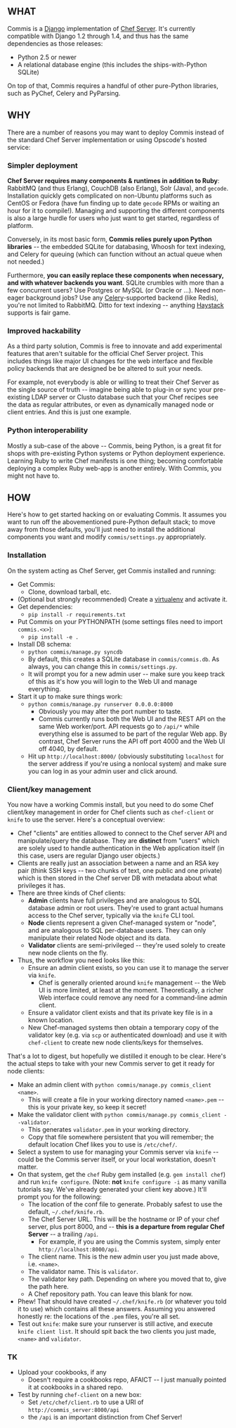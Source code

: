 ## WHAT

Commis is a [Django](http://djangoproject.com) implementation of [Chef
Server](http://wiki.opscode.com/display/chef/Chef+Server). It's currently
compatible with Django 1.2 through 1.4, and thus has the same dependencies as
those releases:

* Python 2.5 or newer
* A relational database engine (this includes the ships-with-Python SQLite)

On top of that, Commis requires a handful of other pure-Python libraries, such
as PyChef, Celery and PyParsing.


## WHY

There are a number of reasons you may want to deploy Commis instead of the
standard Chef Server implementation or using Opscode's hosted service:

### Simpler deployment

**Chef Server requires many components & runtimes in addition to Ruby**:
RabbitMQ (and thus Erlang), CouchDB (also Erlang), Solr (Java), and `gecode`.
Installation quickly gets complicated on non-Ubuntu platforms such as CentOS or
Fedora (have fun finding up to date `gecode` RPMs or waiting an hour for it to
compile!).  Managing and supporting the different components is also a large
hurdle for users who just want to get started, regardless of platform.

Conversely, in its most basic form, **Commis relies purely upon Python
libraries** -- the embedded SQLite for databasing, Whoosh for text indexing,
and Celery for queuing (which can function without an actual queue when not
needed.)

Furthermore, **you can easily replace these components when necessary, and with
whatever backends you want**.  SQLite crumbles with more than a few concurrent
users? Use Postgres or MySQL (or Oracle or ...). Need non-eager background
jobs? Use any [Celery](http://celeryproject.org/)-supported backend (like
Redis), you're not limited to RabbitMQ. Ditto for text indexing -- anything
[Haystack](http://haystacksearch.org/) supports is fair game.

### Improved hackability

As a third party solution, Commis is free to innovate and add experimental
features that aren't suitable for the official Chef Server project. This
includes things like major UI changes for the web interface and flexible policy
backends that are designed be be altered to suit your needs.

For example, not everybody is able or willing to treat their Chef Server as the
single source of truth -- imagine being able to plug-in or sync your
pre-existing LDAP server or Clusto database such that your Chef recipes see the
data as regular attributes, or even as dynamically managed node or client
entries. And this is just one example.

### Python interoperability

Mostly a sub-case of the above -- Commis, being Python, is a great fit for
shops with pre-existing Python systems or Python deployment experience.
Learning Ruby to write Chef manifests is one thing; becoming comfortable
deploying a complex Ruby web-app is another entirely. With Commis, you might
not have to.


## HOW

Here's how to get started hacking on or evaluating Commis. It assumes you want
to run off the abovementioned pure-Python default stack; to move away from
those defaults, you'll just need to install the additional components you want
and modify `commis/settings.py` appropriately.

### Installation

On the system acting as Chef Server, get Commis installed and running:

* Get Commis:
    * Clone, download tarball, etc.
* (Optional but strongly recommended) Create a
  [virtualenv](http://www.virtualenv.org) and activate it.
* Get dependencies:
    * `pip install -r requirements.txt`
* Put Commis on your PYTHONPATH (some settings files need to import
  `commis.<x>`):
    * `pip install -e .`
* Install DB schema:
    * `python commis/manage.py syncdb`
    * By default, this creates a SQLite database in `commis/commis.db`. As
    always, you can change this in `commis/settings.py`.
    * It will prompt you for a new admin user -- make sure you keep track of
    this as it's how you will login to the Web UI and manage everything.
* Start it up to make sure things work:
    * `python commis/manage.py runserver 0.0.0.0:8000`
        * Obviously you may alter the port number to taste.
        * Commis currently runs both the Web UI and the REST API on the same
        Web worker/port. API requests go to `/api/*` while everything else is
        assumed to be part of the regular Web app. By contrast, Chef Server
        runs the API off port 4000 and the Web UI off 4040, by default.
    * Hit up `http://localhost:8000/` (obviously substituting `localhost` for
    the server address if you're using a nonlocal system) and make sure you can
    log in as your admin user and click around.

### Client/key management

You now have a working Commis install, but you need to do some Chef client/key
management in order for Chef clients such as `chef-client` or `knife` to use
the server. Here's a conceptual overview:

* Chef "clients" are entities allowed to connect to the Chef server API and
  manipulate/query the database. They are **distinct** from "users" which are
  solely used to handle authentication in the Web application itself (in this
  case, users are regular Django user objects.)
* Clients are really just an association between a name and an RSA key pair
  (think SSH keys -- two chunks of text, one public and one private) which is
  then stored in the Chef server DB with metadata about what privileges it has.
* There are three kinds of Chef clients:
    * **Admin** clients have full privileges and are analogous to SQL database
    admin or root users. They're used to grant actual humans access to the Chef
    server, typically via the `knife` CLI tool.
    * **Node** clients represent a given Chef-managed system or "node", and are
    analogous to SQL per-database users. They can only manipulate their related
    Node object and its data.
    * **Validator** clients are semi-privileged -- they're used solely to
    create new node clients on the fly.
* Thus, the workflow you need looks like this:
    * Ensure an admin client exists, so you can use it to manage the server via
    `knife`.
        * Chef is generally oriented around `knife` management -- the Web UI is
        more limited, at least at the moment. Theoretically, a richer Web
        interface could remove any need for a command-line admin client.
    * Ensure a validator client exists and that its private key file is in a
    known location.
    * New Chef-managed systems then obtain a temporary copy of the validator
    key (e.g. via `scp` or authenticated download) and use it with
    `chef-client` to create new node clients/keys for themselves.

That's a lot to digest, but hopefully we distilled it enough to be clear.
Here's the actual steps to take with your new Commis server to get it ready for
node clients:

* Make an admin client with `python commis/manage.py commis_client <name>`.
    * This will create a file in your working directory named `<name>.pem` --
    this is your private key, so keep it secret!
* Make the validator client with `python commis/manage.py commis_client
  --validator`.
    * This generates `validator.pem` in your working directory.
    * Copy that file somewhere persistent that you will remember; the default
    location Chef likes you to use is `/etc/chef/`.
* Select a system to use for managing your Commis server via `knife` -- could
  be the Commis server itself, or your local workstation, doesn't matter.
* On that system, get the `chef` Ruby gem installed (e.g. `gem install chef`)
  and run `knife configure`. (Note: **not** `knife configure -i` as many
  vanilla tutorials say. We've already generated your client key above.) It'll
  prompt you for the following:
  * The location of the conf file to generate. Probably safest to use the
  default, `~/.chef/knife.rb`.
  * The Chef Server URL. This will be the hostname or IP of your chef server,
  plus port 8000, and -- **this is a departure from regular Chef Server** -- a
  trailing `/api`.
    * For example, if you are using the Commis system, simply enter
    `http://localhost:8000/api`.
  * The client name. This is the new admin user you just made above, i.e.
  `<name>`.
  * The validator name. This is `validator`.
  * The validator key path. Depending on where you moved that to, give the path
  here.
  * A Chef repository path. You can leave this blank for now.
* Phew! That should have created `~/.chef/knife.rb` (or whatever you told it to
  use) which contains all these answers. Assuming you answered honestly re: the
  locations of the `.pem` files, you're all set.
* Test out `knife`: make sure your runserver is still active, and execute
  `knife client list`. It should spit back the two clients you just made,
  `<name>` and `validator`.

### TK

* Upload your cookbooks, if any
    * Doesn't require a cookbooks repo, AFAICT -- I just manually pointed it at
    cookbooks in a shared repo.
* Test by running `chef-client` on a new box:
    * Set `/etc/chef/client.rb` to use a URI of `http://commis_server:8000/api`
    - the `/api` is an important distinction from Chef Server!
